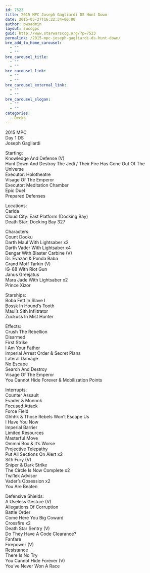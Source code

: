 ```yaml
---
id: 7523
title: 2015 MPC Joseph Gagliardi DS Hunt Down
date: 2015-05-27T16:22:34+00:00
author: pwsadmin
layout: swccgpc
guid: http://www.starwarsccg.org/?p=7523
permalink: /2015-mpc-joseph-gagliardi-ds-hunt-down/
bre_add_to_home_carousel:
  - ""
  - ""
bre_carousel_title:
  - ""
  - ""
bre_carousel_link:
  - ""
  - ""
bre_carousel_external_link:
  - ""
  - ""
bre_carousel_slogan:
  - ""
  - ""
categories:
  - Decks
---
```

2015 MPC  
Day 1 DS  
Joseph Gagliardi

Starting:  
Knowledge And Defense (V)  
Hunt Down And Destroy The Jedi / Their Fire Has Gone Out Of The Universe  
Executor: Holotheatre  
Visage Of The Emperor  
Executor: Meditation Chamber  
Epic Duel  
Prepared Defenses

Locations:  
Carida  
Cloud City: East Platform (Docking Bay)  
Death Star: Docking Bay 327

Characters:  
Count Dooku  
Darth Maul With Lightsaber x2  
Darth Vader With Lightsaber x4  
Dengar With Blaster Carbine (V)  
Dr. Evazan & Ponda Baba  
Grand Moff Tarkin (V)  
IG-88 With Riot Gun  
Janus Greejatus  
Mara Jade With Lightsaber x2  
Prince Xizor

Starships:  
Boba Fett In Slave I  
Bossk In Hound&#8217;s Tooth  
Maul&#8217;s Sith Infiltrator  
Zuckuss In Mist Hunter

Effects:  
Crush The Rebellion  
Disarmed  
First Strike  
I Am Your Father  
Imperial Arrest Order & Secret Plans  
Lateral Damage  
No Escape  
Search And Destroy  
Visage Of The Emperor  
You Cannot Hide Forever & Mobilization Points

Interrupts:  
Counter Assault  
Evader & Monnok  
Focused Attack  
Force Field  
Ghhhk & Those Rebels Won&#8217;t Escape Us  
I Have You Now  
Imperial Barrier  
Limited Resources  
Masterful Move  
Ommni Box & It&#8217;s Worse  
Projective Telepathy  
Put All Sections On Alert x2  
Sith Fury (V)  
Sniper & Dark Strike  
The Circle Is Now Complete x2  
Twi&#8217;lek Advisor  
Vader&#8217;s Obsession x2  
You Are Beaten

Defensive Shields:  
A Useless Gesture (V)  
Allegations Of Corruption  
Battle Order  
Come Here You Big Coward  
Crossfire x2  
Death Star Sentry (V)  
Do They Have A Code Clearance?  
Fanfare  
Firepower (V)  
Resistance  
There Is No Try  
You Cannot Hide Forever (V)  
You&#8217;ve Never Won A Race